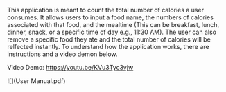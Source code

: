 This application is meant to count the total number of calories a user consumes. It allows users to input a food name, the numbers of calories associated with that food, and the mealtime (This can be breakfast, lunch, dinner, snack, or a specific time of day e.g., 11:30 AM). The user can also remove a specific food they ate and the total number of calories will be relfected instantly. To understand how the application works, there are instructions and a video demon below. 

Video Demo: https://youtu.be/KVu3Tyc3vjw


![](User Manual.pdf)
